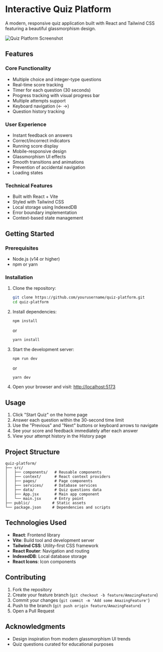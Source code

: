 # Interactive Quiz Platform

A modern, responsive quiz application built with React and Tailwind CSS featuring a beautiful glassmorphism design.

![Quiz Platform Screenshot](screenshot.png)

## Features

### Core Functionality
- Multiple choice and integer-type questions
- Real-time score tracking
- Timer for each question (30 seconds)
- Progress tracking with visual progress bar
- Multiple attempts support
- Keyboard navigation (← →)
- Question history tracking

### User Experience
- Instant feedback on answers
- Correct/incorrect indicators
- Running score display
- Mobile-responsive design
- Glassmorphism UI effects
- Smooth transitions and animations
- Prevention of accidental navigation
- Loading states

### Technical Features
- Built with React + Vite
- Styled with Tailwind CSS
- Local storage using IndexedDB
- Error boundary implementation
- Context-based state management

## Getting Started

### Prerequisites
- Node.js (v14 or higher)
- npm or yarn

### Installation

1. Clone the repository:
   ```bash
   git clone https://github.com/yourusername/quiz-platform.git
   cd quiz-platform
   ```
2. Install dependencies:
   ```bash
   npm install
   ```
   or
   ```bash
   yarn install
   ```
3. Start the development server:
   ```bash
   npm run dev
   ```
   or
   ```bash
   yarn dev
   ```
4. Open your browser and visit: [http://localhost:5173](http://localhost:5173)

## Usage

1. Click "Start Quiz" on the home page
2. Answer each question within the 30-second time limit
3. Use the "Previous" and "Next" buttons or keyboard arrows to navigate
4. See your score and feedback immediately after each answer
5. View your attempt history in the History page

## Project Structure
```
quiz-platform/
├── src/
│   ├── components/   # Reusable components
│   ├── context/      # React context providers
│   ├── pages/        # Page components
│   ├── services/     # Database services
│   ├── data/         # Quiz questions data
│   ├── App.jsx       # Main app component
│   └── main.jsx      # Entry point
├── public/          # Static assets
└── package.json     # Dependencies and scripts
```

## Technologies Used

- **React**: Frontend library
- **Vite**: Build tool and development server
- **Tailwind CSS**: Utility-first CSS framework
- **React Router**: Navigation and routing
- **IndexedDB**: Local database storage
- **React Icons**: Icon components

## Contributing

1. Fork the repository
2. Create your feature branch (`git checkout -b feature/AmazingFeature`)
3. Commit your changes (`git commit -m 'Add some AmazingFeature'`)
4. Push to the branch (`git push origin feature/AmazingFeature`)
5. Open a Pull Request

## Acknowledgments

- Design inspiration from modern glassmorphism UI trends
- Quiz questions curated for educational purposes
